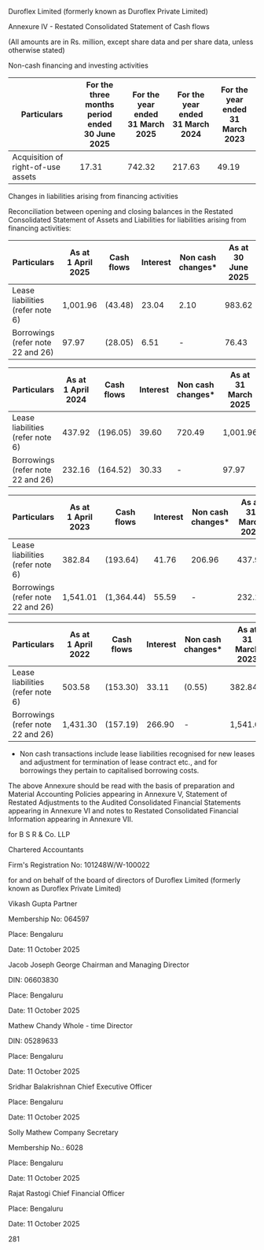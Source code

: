 Duroflex Limited (formerly known as Duroflex Private Limited)

Annexure IV - Restated Consolidated Statement of Cash flows

(All amounts are in Rs. million, except share data and per share data, unless otherwise stated)

Non-cash financing and investing activities

<table><thead><tr><th>Particulars</th><th>For the three months<br>period ended<br>30 June 2025</th><th>For the year ended<br>31 March 2025</th><th>For the year ended<br>31 March 2024</th><th>For the year ended<br>31 March 2023</th></tr></thead><tbody><tr><td>Acquisition of right-of-use assets</td><td>17.31</td><td>742.32</td><td>217.63</td><td>49.19</td></tr></tbody></table>

Changes in liabilities arising from financing activities

Reconciliation between opening and closing balances in the Restated Consolidated Statement of Assets and Liabilities for liabilities arising from financing activities:

<table><thead><tr><th>Particulars</th><th>As at<br>1 April 2025</th><th>Cash flows</th><th>Interest</th><th>Non cash changes*</th><th>As at<br>30 June 2025</th></tr></thead><tbody><tr><td>Lease liabilities (refer note 6)</td><td>1,001.96</td><td>(43.48)</td><td>23.04</td><td>2.10</td><td>983.62</td></tr><tr><td>Borrowings (refer note 22 and 26)</td><td>97.97</td><td>(28.05)</td><td>6.51</td><td>-</td><td>76.43</td></tr></tbody></table>

<table><thead><tr><th>Particulars</th><th>As at<br>1 April 2024</th><th>Cash flows</th><th>Interest</th><th>Non cash changes*</th><th>As at<br>31 March 2025</th></tr></thead><tbody><tr><td>Lease liabilities (refer note 6)</td><td>437.92</td><td>(196.05)</td><td>39.60</td><td>720.49</td><td>1,001.96</td></tr><tr><td>Borrowings (refer note 22 and 26)</td><td>232.16</td><td>(164.52)</td><td>30.33</td><td>-</td><td>97.97</td></tr></tbody></table>

<table><thead><tr><th>Particulars</th><th>As at<br>1 April 2023</th><th>Cash flows</th><th>Interest</th><th>Non cash changes*</th><th>As at<br>31 March 2024</th></tr></thead><tbody><tr><td>Lease liabilities (refer note 6)</td><td>382.84</td><td>(193.64)</td><td>41.76</td><td>206.96</td><td>437.92</td></tr><tr><td>Borrowings (refer note 22 and 26)</td><td>1,541.01</td><td>(1,364.44)</td><td>55.59</td><td>-</td><td>232.16</td></tr></tbody></table>

<table><thead><tr><th>Particulars</th><th>As at<br>1 April 2022</th><th>Cash flows</th><th>Interest</th><th>Non cash changes*</th><th>As at<br>31 March 2023</th></tr></thead><tbody><tr><td>Lease liabilities (refer note 6)</td><td>503.58</td><td>(153.30)</td><td>33.11</td><td>(0.55)</td><td>382.84</td></tr><tr><td>Borrowings (refer note 22 and 26)</td><td>1,431.30</td><td>(157.19)</td><td>266.90</td><td>-</td><td>1,541.01</td></tr></tbody></table>

* Non cash transactions include lease liabilities recognised for new leases and adjustment for termination of lease contract etc., and for borrowings they pertain to capitalised borrowing costs.

The above Annexure should be read with the basis of preparation and Material Accounting Policies appearing in Annexure V, Statement of Restated Adjustments to the Audited Consolidated Financial Statements appearing in Annexure VI and notes to Restated Consolidated Financial Information appearing in Annexure VII.

for B S R & Co. LLP

Chartered Accountants

Firm's Registration No: 101248W/W-100022

for and on behalf of the board of directors of
Duroflex Limited (formerly known as Duroflex Private Limited)

Vikash Gupta
Partner

Membership No: 064597

Place: Bengaluru

Date: 11 October 2025

Jacob Joseph George
Chairman and
Managing Director

DIN: 06603830

Place: Bengaluru

Date: 11 October 2025

Mathew Chandy
Whole - time Director

DIN: 05289633

Place: Bengaluru

Date: 11 October 2025

Sridhar Balakrishnan
Chief Executive Officer

Place: Bengaluru

Date: 11 October 2025

Solly Mathew
Company Secretary

Membership No.: 6028

Place: Bengaluru

Date: 11 October 2025

Rajat Rastogi
Chief Financial Officer

Place: Bengaluru

Date: 11 October 2025

281